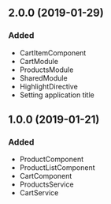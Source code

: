 <a name="1.0.0"></a>
## 2.0.0 (2019-01-29)

### Added
 - CartItemComponent
 - CartModule
 - ProductsModule
 - SharedModule
 - HighlightDirective
 - Setting application title
 
## 1.0.0 (2019-01-21)

### Added
 - ProductComponent
 - ProductListComponent
 - CartComponent
 - ProductsService
 - CartService
